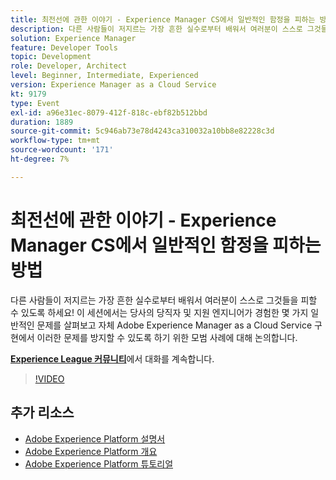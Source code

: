 ```yaml
---
title: 최전선에 관한 이야기 - Experience Manager CS에서 일반적인 함정을 피하는 방법
description: 다른 사람들이 저지르는 가장 흔한 실수로부터 배워서 여러분이 스스로 그것들을 피할 수 있도록 하세요! 이 세션에서는 당사의 당직자 및 지원 엔지니어가 경험한 몇 가지 일반적인 문제를 살펴보고 자체 Adobe Experience Manager as a Cloud Service 구현에서 이러한 문제를 방지할 수 있도록 하기 위한 모범 사례에 대해 논의합니다.
solution: Experience Manager
feature: Developer Tools
topic: Development
role: Developer, Architect
level: Beginner, Intermediate, Experienced
version: Experience Manager as a Cloud Service
kt: 9179
type: Event
exl-id: a96e31ec-8079-412f-818c-ebf82b512bbd
duration: 1889
source-git-commit: 5c946ab73e78d4243ca310032a10bb8e82228c3d
workflow-type: tm+mt
source-wordcount: '171'
ht-degree: 7%

---
```


# 최전선에 관한 이야기 - Experience Manager CS에서 일반적인 함정을 피하는 방법

다른 사람들이 저지르는 가장 흔한 실수로부터 배워서 여러분이 스스로 그것들을 피할 수 있도록 하세요! 이 세션에서는 당사의 당직자 및 지원 엔지니어가 경험한 몇 가지 일반적인 문제를 살펴보고 자체 Adobe Experience Manager as a Cloud Service 구현에서 이러한 문제를 방지할 수 있도록 하기 위한 모범 사례에 대해 논의합니다.

**[Experience League 커뮤니티](https://adobe.ly/3kLQK3j)**&#x200B;에서 대화를 계속합니다.

>[!VIDEO](https://video.tv.adobe.com/v/337852/?quality=12&learn=on&hidetitle=true)

## 추가 리소스

- [Adobe Experience Platform 설명서](https://experienceleague.adobe.com/docs/experience-platform.html?lang=ko)
- [Adobe Experience Platform 개요](https://experienceleague.adobe.com/docs/experience-platform/landing/home.html?lang=ko)
- [Adobe Experience Platform 튜토리얼](https://experienceleague.adobe.com/docs/platform-learn/tutorials/overview.html?lang=ko)
